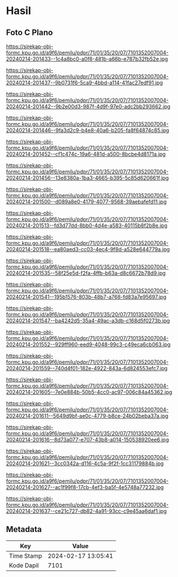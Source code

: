 # Hasil

## Foto C Plano

https://sirekap-obj-formc.kpu.go.id/a9f6/pemilu/pdpr/71/01/35/20/07/7101352007004-20240214-201433--1c4a8bc0-a0f8-481b-a66b-e787b32fb52e.jpg

https://sirekap-obj-formc.kpu.go.id/a9f6/pemilu/pdpr/71/01/35/20/07/7101352007004-20240214-201437--9b0731f6-5ca9-4bbd-a114-41fac27edf91.jpg

https://sirekap-obj-formc.kpu.go.id/a9f6/pemilu/pdpr/71/01/35/20/07/7101352007004-20240214-201442--9b2e00d3-987f-4d9f-97e0-adc2bb293662.jpg

https://sirekap-obj-formc.kpu.go.id/a9f6/pemilu/pdpr/71/01/35/20/07/7101352007004-20240214-201446--9fa3d2c9-b4e8-40a6-b205-fa8f64874c85.jpg

https://sirekap-obj-formc.kpu.go.id/a9f6/pemilu/pdpr/71/01/35/20/07/7101352007004-20240214-201452--cf1c474c-19a6-481d-a500-8bcbe4d8171a.jpg

https://sirekap-obj-formc.kpu.go.id/a9f6/pemilu/pdpr/71/01/35/20/07/7101352007004-20240214-201456--13e8380a-1ba3-4665-b395-5c85d620661f.jpg

https://sirekap-obj-formc.kpu.go.id/a9f6/pemilu/pdpr/71/01/35/20/07/7101352007004-20240214-201500--d089a8e0-4179-4077-9568-39aebafefd11.jpg

https://sirekap-obj-formc.kpu.go.id/a9f6/pemilu/pdpr/71/01/35/20/07/7101352007004-20240214-201513--fd3d77dd-8bb0-4d4e-a583-40115b8f2b8e.jpg

https://sirekap-obj-formc.kpu.go.id/a9f6/pemilu/pdpr/71/01/35/20/07/7101352007004-20240214-201518--ea80aed3-cc03-4ec4-9f8d-a528e644779a.jpg

https://sirekap-obj-formc.kpu.go.id/a9f6/pemilu/pdpr/71/01/35/20/07/7101352007004-20240214-201535--58f25e5d-f2fa-4ffb-b63a-d8c6672b78d9.jpg

https://sirekap-obj-formc.kpu.go.id/a9f6/pemilu/pdpr/71/01/35/20/07/7101352007004-20240214-201541--195b1576-803b-48b7-a768-fd83a7e95697.jpg

https://sirekap-obj-formc.kpu.go.id/a9f6/pemilu/pdpr/71/01/35/20/07/7101352007004-20240214-201547--ba4242d5-35a4-49ac-a3db-c168d5f0273b.jpg

https://sirekap-obj-formc.kpu.go.id/a9f6/pemilu/pdpr/71/01/35/20/07/7101352007004-20240214-201552--929ff960-eed9-4048-99c3-c49eca6cb063.jpg

https://sirekap-obj-formc.kpu.go.id/a9f6/pemilu/pdpr/71/01/35/20/07/7101352007004-20240214-201559--740d4f01-182e-4922-843a-6d824553efc7.jpg

https://sirekap-obj-formc.kpu.go.id/a9f6/pemilu/pdpr/71/01/35/20/07/7101352007004-20240214-201605--7e0e884b-50b5-4cc0-ac97-006c84a45362.jpg

https://sirekap-obj-formc.kpu.go.id/a9f6/pemilu/pdpr/71/01/35/20/07/7101352007004-20240214-201611--5649d9bf-ae0c-4779-b8ce-24b02beba37a.jpg

https://sirekap-obj-formc.kpu.go.id/a9f6/pemilu/pdpr/71/01/35/20/07/7101352007004-20240214-201616--8d73a077-e707-43b8-a014-150538920ee6.jpg

https://sirekap-obj-formc.kpu.go.id/a9f6/pemilu/pdpr/71/01/35/20/07/7101352007004-20240214-201621--3cc0342a-d116-4c5a-9f2f-1cc31179884b.jpg

https://sirekap-obj-formc.kpu.go.id/a9f6/pemilu/pdpr/71/01/35/20/07/7101352007004-20240214-201627--ac1f99f8-17cb-4ef3-ba5f-4e5748a77232.jpg

https://sirekap-obj-formc.kpu.go.id/a9f6/pemilu/pdpr/71/01/35/20/07/7101352007004-20240214-201637--ce21c727-db82-4a91-93cc-c9e45aa6daf1.jpg


## Metadata

| Key        | Value               |
| ---------- | ------------------- |
| Time Stamp | 2024-02-17 13:05:41 |
| Kode Dapil | 7101                |



